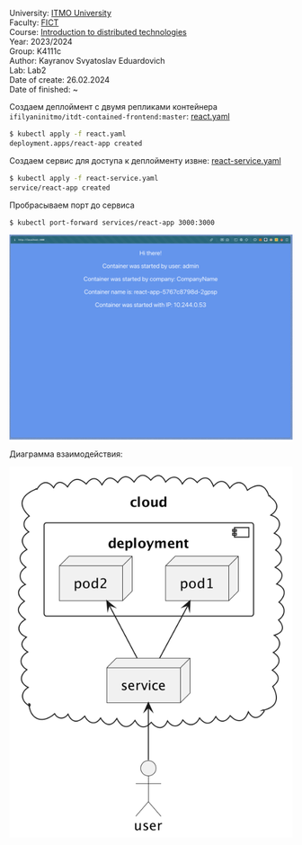 University: [ITMO University](https://itmo.ru/ru/) \
Faculty: [FICT](https://fict.itmo.ru) \
Course: [Introduction to distributed technologies](https://github.com/itmo-ict-faculty/introduction-to-distributed-technologies) \
Year: 2023/2024 \
Group: K4111c \
Author: Kayranov Svyatoslav Eduardovich \
Lab: Lab2 \
Date of create: 26.02.2024 \
Date of finished: ~

Создаем деплоймент с двумя репликами контейнера `ifilyaninitmo/itdt-contained-frontend:master`: [react.yaml](react.yaml)
```bash
$ kubectl apply -f react.yaml
deployment.apps/react-app created
```

Создаем сервис для доступа к деплойменту извне: [react-service.yaml](react-service.yaml)
```bash
$ kubectl apply -f react-service.yaml
service/react-app created
```

Пробрасываем порт до сервиса
```bash
$ kubectl port-forward services/react-app 3000:3000
```

![](img.png)

Диаграмма взаимодействия:

![img_1.png](img_1.png)